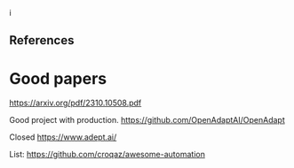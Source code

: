i




## References

# Good papers 

https://arxiv.org/pdf/2310.10508.pdf

Good project with production.
https://github.com/OpenAdaptAI/OpenAdapt


Closed
https://www.adept.ai/


List:
https://github.com/croqaz/awesome-automation

